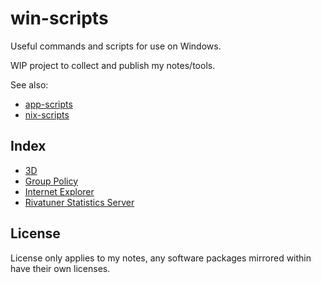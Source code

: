 # win-scripts

Useful commands and scripts for use on Windows.

WIP project to collect and publish my notes/tools.

See also:
* [app-scripts](https://github.com/xenago/app-scripts)
* [nix-scripts](https://github.com/xenago/nix-scripts)

## Index

* [3D](3d)
* [Group Policy](gpo)
* [Internet Explorer](ie)
* [Rivatuner Statistics Server](rtss)

## License

License only applies to my notes, any software packages mirrored within have their own licenses.
